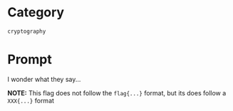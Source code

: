 # Category

`cryptography`

# Prompt

I wonder what they say...

**NOTE:** This flag does not follow the `flag{...}` format, but its does follow a `XXX{...}` format
